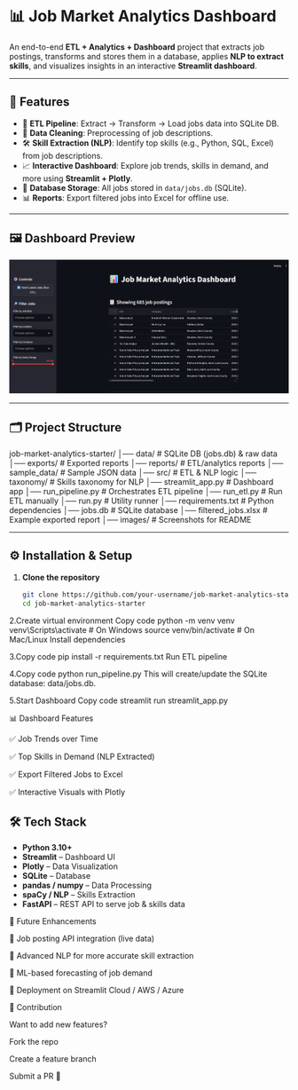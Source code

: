 # 📊 Job Market Analytics Dashboard

An end-to-end **ETL + Analytics + Dashboard** project that extracts job postings, transforms and stores them in a database, applies **NLP to extract skills**, and visualizes insights in an interactive **Streamlit dashboard**.

---

## 🚀 Features
- 🔄 **ETL Pipeline**: Extract → Transform → Load jobs data into SQLite DB.  
- 🧹 **Data Cleaning**: Preprocessing of job descriptions.  
- 🛠 **Skill Extraction (NLP)**: Identify top skills (e.g., Python, SQL, Excel) from job descriptions.  
- 📈 **Interactive Dashboard**: Explore job trends, skills in demand, and more using **Streamlit + Plotly**.  
- 💾 **Database Storage**: All jobs stored in `data/jobs.db` (SQLite).  
- 📊 **Reports**: Export filtered jobs into Excel for offline use.  

---

## 🖼️ Dashboard Preview  

  
![ETL and Controls](app.png)

---

## 🗂️ Project Structure

job-market-analytics-starter/
│── data/ # SQLite DB (jobs.db) & raw data
│── exports/ # Exported reports
│── reports/ # ETL/analytics reports
│── sample_data/ # Sample JSON data
│── src/ # ETL & NLP logic
│── taxonomy/ # Skills taxonomy for NLP
│── streamlit_app.py # Dashboard app
│── run_pipeline.py # Orchestrates ETL pipeline
│── run_etl.py # Run ETL manually
│── run.py # Utility runner
│── requirements.txt # Python dependencies
│── jobs.db # SQLite database
│── filtered_jobs.xlsx # Example exported report
│── images/ # Screenshots for README


---

## ⚙️ Installation & Setup

1. **Clone the repository**
   ```bash
   git clone https://github.com/your-username/job-market-analytics-starter.git
   cd job-market-analytics-starter
2.Create virtual environment
Copy code
python -m venv venv
venv\Scripts\activate   # On Windows
source venv/bin/activate  # On Mac/Linux
Install dependencies


3.Copy code
pip install -r requirements.txt
Run ETL pipeline

4.Copy code
python run_pipeline.py
This will create/update the SQLite database: data/jobs.db.

5.Start Dashboard
Copy code
streamlit run streamlit_app.py

📊 Dashboard Features

✅ Job Trends over Time

✅ Top Skills in Demand (NLP Extracted)

✅ Export Filtered Jobs to Excel

✅ Interactive Visuals with Plotly

## 🛠 Tech Stack
- **Python 3.10+**
- **Streamlit** – Dashboard UI
- **Plotly** – Data Visualization
- **SQLite** – Database
- **pandas / numpy** – Data Processing
- **spaCy / NLP** – Skills Extraction
- **FastAPI** – REST API to serve job & skills data


🙌 Future Enhancements

🔹 Job posting API integration (live data)

🔹 Advanced NLP for more accurate skill extraction

🔹 ML-based forecasting of job demand

🔹 Deployment on Streamlit Cloud / AWS / Azure

🤝 Contribution

Want to add new features?

Fork the repo

Create a feature branch

Submit a PR 🚀
